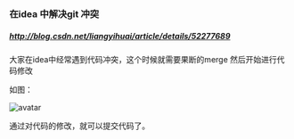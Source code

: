 ### 在idea 中解决git 冲突

##### http://blog.csdn.net/liangyihuai/article/details/52277689

  大家在idea中经常遇到代码冲突，这个时候就需要果断的merge 然后开始进行代码修改

  如图：


![avatar](http://wx4.sinaimg.cn/mw690/6dad45afgy1fi4keygk1mj216o0j3agg.jpg)


通过对代码的修改，就可以提交代码了。
